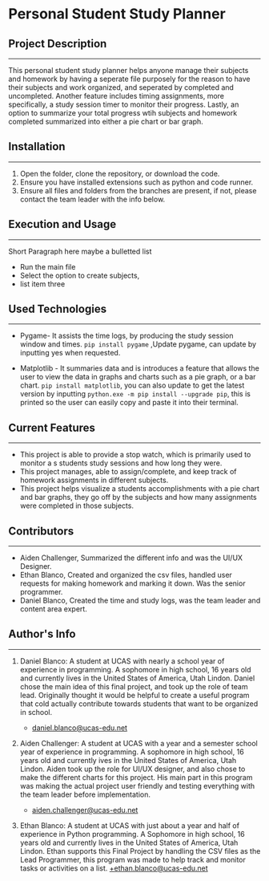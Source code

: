 
# Personal Student Study Planner

## Project Description
---
This personal student study planner helps anyone manage their subjects and homework by having a seperate file purposely for the reason to have their subjects and work organized, and seperated by completed and uncompleted. Another feature includes timing assignments, more specifically, a study session timer to monitor their progress. Lastly, an option to summarize your total progress wtih subjects and homework completed summarized into either a pie chart or bar graph.

## Installation
---
1. Open the folder, clone the repository, or download the code.
2. Ensure you have installed extensions such as python and code runner.
3. Ensure all files and folders from the branches are present, if not, please contact the team leader with the info below.

## Execution and Usage
---
Short Paragraph here maybe a bulletted list

+ Run the main file
+ Select the option to create subjects,
+ list item three

## Used Technologies
---
+ Pygame- It assists the time logs, by producing the study session window and times.
`pip install pygame` ,Update pygame, can update by inputting yes when requested.

 
+ Matplotlib - It summaries data and is introduces a feature that allows the user to view the data in graphs and charts such as a pie graph, or a bar chart.
`pip install matplotlib`, you can also update to get the latest version by inputting `python.exe -m pip install --upgrade pip`, this is printed so the user can easily copy and paste it into their terminal. 

## Current Features
---
+ This project is able to provide a stop watch, which is primarily used to monitor a s students study sessions and how long they were.
+ This project manages, able to assign/complete, and keep track of homework assignments in different subjects.
+ This project helps visualize a students accomplishments with a pie chart and bar graphs, they go off by the subjects and how many assignments were completed in those subjects.

## Contributors
---
+ Aiden Challenger, Summarized the different info and was the UI/UX Designer. 
+ Ethan Blanco, Created and organized the csv files, handled user requests for making homework and marking it down. Was the senior programmer. 
+ Daniel Blanco, Created the time and study logs, was the team leader and content area expert. 

## Author's Info
---
1. Daniel Blanco:
   A student at UCAS with nearly a school year of experience in programming. A sophomore in high school, 16 years old and currently lives in the United States of America, Utah Lindon. Daniel chose the main idea of this final project, and took up the role of team lead. Originally thought it would be helpful to create a useful program that cold actually contribute towards students that want to be organized in school.
   + daniel.blanco@ucas-edu.net

2. Aiden Challenger:
   A student at UCAS with a year and a semester school year of experience in programming. A sophomore in high school, 16 years old and currently ives in the United States of America, Utah Lindon. Aiden took up the role for UI/UX designer, and also chose to make the different charts for this project. His main part in this program was making the actual project user friendly and testing everything with the team leader before implementation.
   + aiden.challenger@ucas-edu.net

3. Ethan Blanco:
   A student at UCAS with just about a year and half of experience in Python programming. A Sophomore in high school, 16 years old and currently lives in the United States of America, Utah Lindon. Ethan supports this Final Project by handling the CSV files as the Lead Programmer, this program was made to help track and monitor tasks or activities on a list.
   +ethan.blanco@ucas-edu.net

